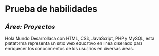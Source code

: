# Prueba de habilidades

## _Área: Proyectos_

Hola Mundo Desarrollada con HTML, CSS, JavaScript, PHP y MySQL, esta plataforma representa un sitio web educativo en línea diseñado para enriquecer los conocimientos de los usuarios en diversas áreas.
